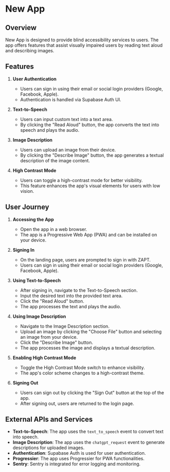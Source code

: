 # New App

## Overview

New App is designed to provide blind accessibility services to users. The app offers features that assist visually impaired users by reading text aloud and describing images.

## Features

1. **User Authentication**
   - Users can sign in using their email or social login providers (Google, Facebook, Apple).
   - Authentication is handled via Supabase Auth UI.

2. **Text-to-Speech**
   - Users can input custom text into a text area.
   - By clicking the "Read Aloud" button, the app converts the text into speech and plays the audio.

3. **Image Description**
   - Users can upload an image from their device.
   - By clicking the "Describe Image" button, the app generates a textual description of the image content.

4. **High Contrast Mode**
   - Users can toggle a high-contrast mode for better visibility.
   - This feature enhances the app's visual elements for users with low vision.

## User Journey

1. **Accessing the App**
   - Open the app in a web browser.
   - The app is a Progressive Web App (PWA) and can be installed on your device.

2. **Signing In**
   - On the landing page, users are prompted to sign in with ZAPT.
   - Users can sign in using their email or social login providers (Google, Facebook, Apple).

3. **Using Text-to-Speech**
   - After signing in, navigate to the Text-to-Speech section.
   - Input the desired text into the provided text area.
   - Click the "Read Aloud" button.
   - The app processes the text and plays the audio.

4. **Using Image Description**
   - Navigate to the Image Description section.
   - Upload an image by clicking the "Choose File" button and selecting an image from your device.
   - Click the "Describe Image" button.
   - The app processes the image and displays a textual description.

5. **Enabling High Contrast Mode**
   - Toggle the High Contrast Mode switch to enhance visibility.
   - The app's color scheme changes to a high-contrast theme.

6. **Signing Out**
   - Users can sign out by clicking the "Sign Out" button at the top of the app.
   - After signing out, users are returned to the login page.

## External APIs and Services

- **Text-to-Speech**: The app uses the `text_to_speech` event to convert text into speech.
- **Image Description**: The app uses the `chatgpt_request` event to generate descriptions for uploaded images.
- **Authentication**: Supabase Auth is used for user authentication.
- **Progressier**: The app uses Progressier for PWA functionalities.
- **Sentry**: Sentry is integrated for error logging and monitoring.
